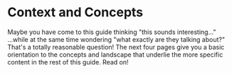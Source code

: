 # Context and Concepts

Maybe you have come to this guide thinking "this sounds interesting..." ...while at the same time wondering "what exactly are they talking about?" That's a totally reasonable question! The next four pages give you a basic orientation to the concepts and landscape that underlie the more specific content in the rest of this guide. Read on!

